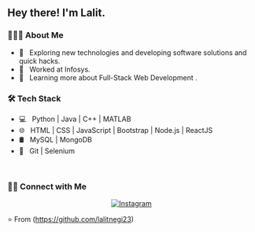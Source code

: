 <h2> Hey there! I'm Lalit.</h2>

<h3> 👨🏻‍💻 About Me </h3>

- 🤔 &nbsp; Exploring new technologies and developing software solutions and quick hacks.
- 💼 &nbsp; Worked at Infosys.
- 🌱 &nbsp; Learning more about Full-Stack Web Development .

<h3>🛠 Tech Stack</h3>

- 💻 &nbsp; Python | Java | C++ | MATLAB
- 🌐 &nbsp; HTML | CSS | JavaScript | Bootstrap | Node.js | ReactJS
- 🛢 &nbsp; MySQL | MongoDB
- 🔧 &nbsp; Git | Selenium

<br/>

<h3> 🤝🏻 Connect with Me </h3>

<p align="center">
<a href="https://www.instagram.com/lalitnegi23/"><img alt="Instagram" src="https://img.shields.io/badge/Instagram-lalitnegi23-blue?style=flat-square&logo=instagram"></a>
</p>

⭐️ From (https://github.com/lalitnegi23)
